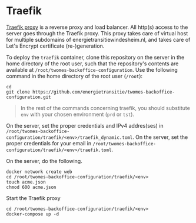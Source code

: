 # Traefik

[Traefik proxy](https://traefik.io/traefik/) is a reverse proxy and load balancer. All http(s) access to the server goes through the Traefik proxy. This
proxy takes care of virtual host for multiple subdomains of energietransitiewindesheim.nl, and takes care of Let's Encrypt certificate (re-)generation.

To deploy the `traefik` container, clone this repository on the server in the home directory of the root user, such that the repository's contents are available at `/root/twomes-backoffice-configuration`. Use the following command in the home directory of the root user (`/root`):
```shell
cd
git clone https://github.com/energietransitie/twomes-backoffice-configuration.git
```

> In the rest of the commands concerning traefik, you should substitute `env` with your chosen environment (`prd` or `tst`).

On the server, set the proper credentials and IPv4 addres(ses) in `/root/twomes-backoffice-configuration/traefik/<env>/traefik_dynamic.toml`. 
On the server, set the proper credentials for your email in `/root/twomes-backoffice-configuration/traefik/<env>/traefik.toml`. 

On the server, do the following.
```shell
docker network create web
cd /root/twomes-backoffice-configuration/traefik/<env>
touch acme.json
chmod 600 acme.json
```

Start the Traefik proxy
```shell
cd /root/twomes-backoffice-configuration/traefik/<env>
docker-compose up -d
```
